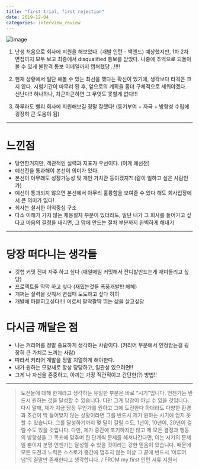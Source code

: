 ```yaml
---
title: "first trial, first rejection"
date: 2019-12-04
categories: interview_review
---
```


![image](https://user-images.githubusercontent.com/35055319/70104003-114b6480-1680-11ea-941f-9b42d2b34b60.png)

1. 난생 처음으로 회사에 지원을 해보았다. (개발 인턴 - 백엔드)
예상했지만, 1차 2차 면접까지 모두 보고 최종에서 disqualified 통보를 받았다.
나중에 추억으로 되돌아볼 수 있게 불합격 통보 이메일까지 캡쳐했당 ..!!!!

2. 현재 상황에서 일단 해볼 수 있는 최선을 했다는 확신이 있기에, 생각보다 타격은 크지 않다.
시험기간이 마무리 된 후, 앞으로의 계획을 좀더 구체적으로 세워야겠다. 
신난다!! 하나하나, 차근차근하면 그 무엇도 못할게 없다!!! 

3. 하루라도 빨리 회사에 지원해보길 정말 잘했다! (동기부여 + 자극 + 방향성 수립에 굉장히 큰 도움이 됨)


---
# 느낀점
- 당연한거지만, 객관적인 실력과 지표가 우선이다. (이게 예선전)
- 예선전을 통과해야 본선이 의미가 있다.
- 본선이 아무래도 성장가능성 및 개인 가치관 등이겠지?! (같이 일하고 싶은 사람인가)
- 예선이 통과되지 않으면 본선에서 아무리 훌륭함을 보여줄 수 있다 해도 회사입장에서 큰 의미가 없다!
- 회사는 철저한 이익중심 구조
- 다소 이해가 가지 않는 채용절차 부분이 있더라도, 일단 내가 그 회사를 들어가고 싶다고 마음의 결정을 내리면, 그 맘에 안드는 절차 부분까지 완벽하게 해내기
---

# 당장 떠다니는 생각들
- 깃헙 커밋 진짜 자주 하고 싶다 (매일매일 커밋해서 잔디밭만드는게 재미들리고 싶당)
- 프로젝트들 막막 하고 싶다 (재밌는것들 폭풍개발!!! 헤헤)
- 개쩌는 실력을 갖춰서 면접때 도도하고 싶다 히히
- 개발에 파묻히고싶다!!!! 이로써 팔딱팔딱 뛰는 삶을 살고싶당

# 다시금 깨달은 점
- 나는 커리어를 정말 중요하게 생각하는 사람이다. (커리어 부문에서 인정받는걸 굉장히 큰 가치로 느끼는 사람)
- 따라서 커리어 계발을 정말 치열하게 해야한다.
- 내가 원하는 모양새로 항상 당당하고, 일관성 있으려면!!
- 그게 나 자신을 존중하고, 아끼는 가장 직관적이고 간단한(?) 방법!!

-------------------------------

> 도전들에 대해 한계라고 생각하는 유일한 부분은 바로 “시기”입니다. 언젠가는 반드시 원하는 것을 달성할 수 있습니다. 다만 그게 당장이 아닐 수 있을 것입니다. 다시 말해, 제가 지금 당장 무언가를 원하고 그에 도전한다 하더라도 다양한 환경과 조건이 딱 들어맞지 않는 상황이라면 그를 반드시 제가 원하는 시기에 얻지 못할 수 있습니다. 그를 달성하기까지 몇 달이 걸릴 수도, 1년이, 10년이, 20년이 걸릴 수도 있을 것입니다. 다만, 제가 중간에 포기하지만 않고 제 모든 결정과 행동의 방향성을 그 목표에 맞추며 한 단계씩 문제를 헤쳐나간다면, 이는 시기의 문제일 뿐이지 분명 언젠가는 달성할 수 있을 것이라는 강한 믿음이 있습니다. 때문에 모든 도전과 노력은 스스로가 중간에 멈추지 않는 이상 그 끝에 반드시 ‘이루어 냄’의 결말만 존재한다고 생각합니다.
/ FROM my first 인턴 서류 지원서


